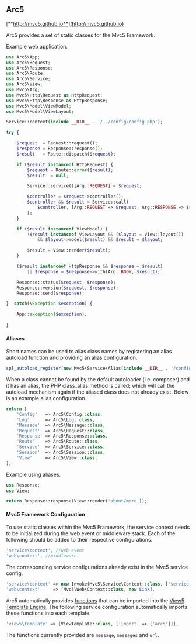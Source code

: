 ## Arc5
[**http://mvc5.github.io**](http://mvc5.github.io)

Arc5 provides a set of static classes for the Mvc5 Framework. 

Example web application.

```php
use Arc5\App;
use Arc5\Request;
use Arc5\Response;
use Arc5\Route;
use Arc5\Service;
use Arc5\View;
use Mvc5\Arg;
use Mvc5\Http\Request as HttpRequest;
use Mvc5\Http\Response as HttpResponse;
use Mvc5\Model\ViewModel;
use Mvc5\Model\ViewLayout;

Service::context(include __DIR__ . '/../config/config.php');

try {

    $request  = Request::request();
    $response = Response::response();
    $result   = Route::dispatch($request);

    if ($result instanceof HttpRequest) {
        $request = Route::error($result);
        $result  = null;

        Service::service()[Arg::REQUEST] = $request;

        $controller = $request->controller();
        $controller && $result = Service::call(
            $controller, [Arg::REQUEST => $request, Arg::RESPONSE => $response]
        );
    }

    if ($result instanceof ViewModel) {
        !$result instanceof ViewLayout && ($layout = View::layout())
            && $layout->model($result) && $result = $layout;

        $result = View::render($result);
    }

    ($result instanceof HttpResponse && $response = $result)
        || $response = $response->with(Arg::BODY, $result);

    Response::status($request, $response);
    Response::version($request, $response);
    Response::send($response);

}  catch(\Exception $exception) {

    App::exception($exception);
    
}
```

#### Aliases
Short names can be used to alias class names by registering an alias autoload function and providing an alias configuration.

```php
spl_autoload_register(new Mvc5\Service\Alias(include __DIR__ . '/config/alias.php'));
```

When a class cannot be found by the default autoloader (i.e. composer) and it has an alias, the PHP class_alias method is called; which will call the autoload mechanism again if the aliased class does not already exist. Below is an example alias configuration.

```php
return [
    'Config'   => Arc5\Config::class,
    'Log'      => Arc5\Log::class,
    'Message'  => Arc5\Message::class,
    'Request'  => Arc5\Request::class,
    'Response' => Arc5\Response::class,
    'Route'    => Arc5\Route::class,
    'Service'  => Arc5\Service::class,
    'Session'  => Arc5\Session::class,
    'View'     => Arc5\View::class,
];
```

Example using aliases.

```php
use Response;
use View;

return Response::response(View::render('about/more'));
```

#### Mvc5 Framework Configuration
To use static classes within the Mvc5 Framework, the service context needs to be initialized during the web event or middleware stack. Each of the following should be added to their respective configurations.

```php
'service\context', //web event
'web\context', //middleware
```

The corresponding service configurations already exist in the Mvc5 service config.

```php
'service\context' => new Invoke(Mvc5\Service\Context::class, ['service' => new Link]),
'web\context'     => [Mvc5\Web\Context::class, new Link],
```

Arc5 automatically provides [functions](https://github.com/mvc5/facade/blob/master/functions.php) that can be imported into the [View5 Template Engine](https://github.com/mvc5/view). The following service configuration automatically imports these functions into each template.

```php
'view5\template' => [ViewTemplate::class, ['import' => ['arc5']]],
```

The functions currently provided are `message`, `messages` and `url`.
